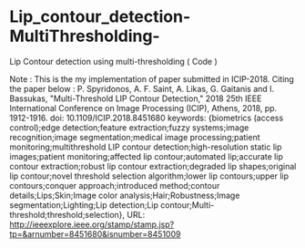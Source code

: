 # Lip_contour_detection-MultiThresholding-
Lip Contour detection using multi-thresholding ( Code )

Note : This is the my implementation of paper submitted in ICIP-2018.
Citing the paper below : 
P. Spyridonos, A. F. Saint, A. Likas, G. Gaitanis and I. Bassukas, "Multi-Threshold LIP Contour Detection," 2018 25th IEEE International Conference on Image Processing (ICIP), Athens, 2018, pp. 1912-1916.
doi: 10.1109/ICIP.2018.8451680
keywords: {biometrics (access control);edge detection;feature extraction;fuzzy systems;image recognition;image segmentation;medical image processing;patient monitoring;multithreshold LIP contour detection;high-resolution static lip images;patient monitoring;affected lip contour;automated lip;accurate lip contour extraction;robust lip contour extraction;degraded lip shapes;original lip contour;novel threshold selection algorithm;lower lip contours;upper lip contours;conquer approach;introduced method;contour details;Lips;Skin;Image color analysis;Hair;Robustness;Image segmentation;Lighting;Lip detection;Lip contour;Multi-threshold;threshold;selection},
URL: http://ieeexplore.ieee.org/stamp/stamp.jsp?tp=&arnumber=8451680&isnumber=8451009


